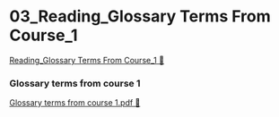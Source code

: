 # 03_Reading_Glossary Terms From Course_1

[Reading_Glossary Terms From Course_1 &#128279;](https://www.coursera.org/learn/introduction-to-security-principles-in-cloud-computing/supplement/FMoP0/glossary-terms-from-course-1)

### Glossary terms from course 1

[Glossary terms from course 1.pdf 🔗](https://1drv.ms/b/c/526c45566c8c239a/EXP3Qr3B07xEroZLIau5In0B5S3LktoGUfXrVLazBJZ7OQ?e=xQI17l)
